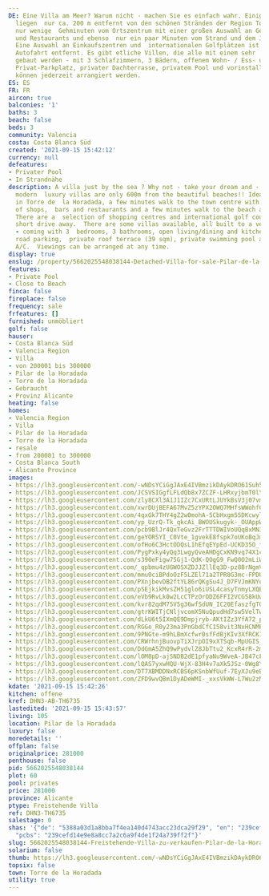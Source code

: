 ```yaml
---
DE: Eine Villa am Meer? Warum nicht - machen Sie es einfach wahr. Einige moderne Neubau-Luxusvillen
  liegen  nur ca. 200 m entfernt von den schönen Stränden der Region Torre de la Horadada,
  nur wenige  Gehminuten vom Ortszentrum mit einer großen Auswahl an Geschäften, Bars
  und Restaurants und ebenso  nur ein paar Minuten vom Strand und dem Jachthafen entfernt.
  Eine Auswahl an Einkaufszentren und  internationalen Golfplätzen ist nur eine kurze
  Autofahrt entfernt. Es gibt etliche Villen, die alle mit einem sehr  hohen Standard
  gebaut werden - mit 3 Schlafzimmern, 3 Bädern, offenem Wohn- / Ess- und  Küchenbereich,
  Privat-Parkplatz, privater Dachterrasse, privatem Pool und vorinstallierter Klimaanlage.  Besichtigungen
  können jederzeit arrangiert werden.
ES: ES
FR: FR
aircon: true
balconies: '1'
baths: 3
beach: false
beds: 3
community: Valencia
costa: Costa Blanca Süd
created: '2021-09-15 15:42:12'
currency: null
defeatures:
- Privater Pool
- In Strandnähe
description: A villa just by the sea ? Why not - take your dream and - live it. Some
  modern  luxury villas are only 600m from the beautiful beaches!! Ideally located
  in Torre de  la Horadada, a few minutes walk to the town centre with a wide selection
  of shops,  bars and restaurants and a few minutes walk to the beach and marina.
  There are a  selection of shopping centres and international golf courses just a
  short drive away.  There are some villas available, all built to a very high standard
  - coming with 3  bedrooms, 3 bathrooms, open living/dining and kitchen area, off
  road parking,  private roof terrace (39 sqm), private swimming pool and pre-installed
  A/C.  Viewings can be arranged at any time.
display: true
enslug: /property/5662025548038144-Detached-Villa-for-sale-Pilar-de-la-Horadada/
features:
- Private Pool
- Close to Beach
finca: false
fireplace: false
frequency: sale
frfeatures: []
furnished: unmöbliert
golf: false
hauser:
- Costa Blanca Süd
- Valencia Region
- Villa
- von 200001 bis 300000
- Pilar de la Horadada
- Torre de la Horadada
- Gebraucht
- Provinz Alicante
heating: false
homes:
- Valencia Region
- Villa
- Pilar de la Horadada
- Torre de la Horadada
- resale
- from 200001 to 300000
- Costa Blanca South
- Alicante Province
images:
- https://lh3.googleusercontent.com/-wNDsYCiGgJAxE4IVBmzikDAykDRO61Suh5EDusdhnb_w2oxxVYNozZQJ2570_b6rRamgiqyPiNqvszEwD8jXj607gMDHdIUKA=w640-rj-e30-l100
- https://lh3.googleusercontent.com/JCSVSIGgfLFLdQb8x7ZCZF-LHRxyjbmT0lY_oAG2Tv3UPH7nJYkD7ZAA0VheXWd7u2lMFli1UelaAIE4agklqvWRUIJstLbJtQ=w640-rj-e30-l100
- https://lh3.googleusercontent.com/zly8CXl3A1J1IZc7CxURtLJUYkBsV3j07vmulfGh8mT_YK5ogcs43ideHN2Y4-V46uX073TrVu76fB1S6u43FmMbnfjHFjVKAxQ=w640-rj-e30-l100
- https://lh3.googleusercontent.com/xwrDUjBEFA67MvZ5zYPX2OWQ7MHfsWWohfGzjm4ESzAjD1EO0kbZq4v8DBMdtCWWDOegfPRCGzQMB2V0uu9TVMoSCCh2o6KAthI=w640-rj-e30-l100
- https://lh3.googleusercontent.com/4qxGk7THY4gZ2w0mohA-5CbHxgm55DKcwylEqZwy_T0fuazb1QObIN6QaRlI7kmNZEceANyDEubBe8ymzG-RYeLTz-sYznaFmik=w640-rj-e30-l100
- https://lh3.googleusercontent.com/yp_UzrQ-Tk_qkcAi_BWOUSkugyk-_OUAppW6uynOEZXMY3DNisofKTOSd6WOPkj7HTC_IyvpbYmTm4a7qNl5oeQNLEwZAF9hUg=w640-rj-e30-l100
- https://lh3.googleusercontent.com/pcb9BlJr4QxTeGvz2FrTTTDWIVoUQqBxMN39HLDbfsgorwbUArTUF2xjbcrZtWdyXL9Ui2HOfkUcOXPn_ACDrAflpe_yy2Ws=w640-rj-e30-l100
- https://lh3.googleusercontent.com/geYORSYI_C0Vte_1gvekE8fspk7oUKoBqJm2gX8eJzpcYZ-z8tzGU_4zqDmuKysSSG-e_AC-Ob5vTqc3zd0Z73dXi4YMpTQn=w640-rj-e30-l100
- https://lh3.googleusercontent.com/ofHo6C3HctODQsL1hEfqEYpEd-UCKD35O_fZ9zRUFUHG_730T0GYKzEfPXLMO3B-TwnhtORtwcv_uJGyHHlomJloynFyqPQgEls=w640-rj-e30-l100
- https://lh3.googleusercontent.com/PygPxky4yQq3LwgyQveAHDgCxKN9vq74X1coA83ok0kda7D-VaYZjGXJ-CBTCEarU5t_r7q2a9SRtgDMH10TrSalb4AuYhwLoIg=w640-rj-e30-l100
- https://lh3.googleusercontent.com/s390eFigw75Gj1-QdK-QOgG9_FwQ0O2mLiWYn5qvnkpAyANWZiRl5RFFsozQ9b2znKrmbOQWWAtVLX4T-JIIv6WJQVISfybH=w640-rj-e30-l100
- https://lh3.googleusercontent.com/_qpbmu4zUGWOSXZDJJZllEq3D-pz8BrNgmVTzReyn9wPWIKTWAT1pIOurWhHkMAyjZMr5Av35ruQpZF-2uk__PRIdCWotSqVkQ=w640-rj-e30-l100
- https://lh3.googleusercontent.com/mmu0ciBPdoOzF5LZEl71a2TPR8G3mc-FPDUMoRoXux4iiSye2FimXRgbPuiwBKkpfYZuU-Ym6HUN3C-XmG7Vy9-7d8-1_M_ZRg=w640-rj-e30-l100
- https://lh3.googleusercontent.com/PXnjbevDB2ftYL86rQKgSu4J_D7FVJmKNYowuYKWAW0SqCzgiTj603y7U0JNgwta3j_pdRb26NonWuCUfM0kM_21B7zCkf56AQ=w640-rj-e30-l100
- https://lh3.googleusercontent.com/pSEjkikMvsZH51glo6iUSL4casyTnmyLXQBwDnaTg4X5QPw_0fahMw2Ze9CRMthJGWE6DgyIDfD4ep2e8K4APa_jMrIGE4JFAQ=w640-rj-e30-l100
- https://lh3.googleusercontent.com/eVb9RvLk0w2LcCTPzOrODZ6FFI2VCG58kUwwLMW6QoCr6nvy10H3fd1cfCcgZrOqJwF-JccTD043HiuQNGwdwhQS0_TDG2HvwA=w640-rj-e30-l100
- https://lh3.googleusercontent.com/kvr82qdM75V5g36wfSdUN_IC20EfaszfgTQrwF4LqURYXiqtQC9PhTCNoumjTBXPamPNynfoF-CoWQ9S_EpwD2l16w6h8Ewlyw=w640-rj-e30-l100
- https://lh3.googleusercontent.com/gtrKWITjCNljvcomX5NuQpudHd7sw5VelTwqwkBjc2R5gruPkXubI4kozMsSkpJU39KYk3M0LarC30xEoxwriS852ldMz4xy5A=w640-rj-e30-l100
- https://lh3.googleusercontent.com/dLkU6t5IXmQE9Dmpjryb-AKtIZz3YfA72_pHsO9rx9EX7mmiWCX7OLypJ61NmuzzvwfvUcMdHVsbvU3jGSQilAAOJqpfySx0vg=w640-rj-e30-l100
- https://lh3.googleusercontent.com/RGGe_R0y23ma3PnGbdCfC158vit3NxHCNMPSAYDdFIX3CAlq2JnayCOTjxRsX4UZNhjAEltuQiOEzu9_0NjsCO5EcXCd99Trig=w640-rj-e30-l100
- https://lh3.googleusercontent.com/9PNGte-m9hLBmXcfwr0sfFdBjKIv3XfRCK1DAyTa6xp4MRM7-qgmCJaJMsmwATLwSjyBYNljk_IQDAfq5KciZd6p-yLYrhfYGg=w640-rj-e30-l100
- https://lh3.googleusercontent.com/CRWrhnjBuovpTiXJrpOI9xXTSqb-MpUGIS_QKyHvjjbRI03_sEby1INxRh4FvEHrTuFFStcA64tFOZKlwq2_kUkO51VZx5ww=w640-rj-e30-l100
- https://lh3.googleusercontent.com/DdGmA5ZhQ9wPydvlZ8JbTtu2_KcxR4rR-2mDaZ9ymfJHq6j9PFt0mlgz_nKD3llXW6rE_BkAfSw_nQ6bNEXEx6_-UcDEzjSCWWY=w640-rj-e30-l100
- https://lh3.googleusercontent.com/lOM8pD-ajSNDB2dE1pfyaNu9WveA-JB47cFKLUqvs0rvD9vXdx3kuE-jS0rmblDOJWuIPkV72lUposEPt2YcFqRwC-IbuZlfe3k=w640-rj-e30-l100
- https://lh3.googleusercontent.com/lQAS7yxwHQU-WjX-83H4v7aXk5JSz-0Wg8Yk9hkQZi6mHVgHwe4d4A2B_eLh9SVaW_pbYSQiZtvrRJDrqITciju5UXDDdqhH5A=w640-rj-e30-l100
- https://lh3.googleusercontent.com/DT7XBMDDNxRCBS6pKSnbWfUuf-7EyXJu9eBrqGo6MNkx30a_Fkz7L1tN6rI_muuhU_R-qTqUOISJNuUuNIXuern6bdtpidTrZg=w640-rj-e30-l100
- https://lh3.googleusercontent.com/ZFD9wvQBm1DyADeWMI-_xxsVkWW-L7Wu2zMCMcRqPGzeINBN51umeqZQtcLxygBX7VOJE5vuNuXEZ3tT6HcrerGCB2zV1KsPYQ=w640-rj-e30-l100
kdate: '2021-09-15 15:42:26'
kitchen: offene
kref: DHN3-AB-TH6735
lastedited: '2021-09-15 15:43:57'
living: 105
location: Pilar de la Horadada
luxury: false
moredetails: ''
offplan: false
originalprice: 281000
penthouse: false
pid: 5662025548038144
plot: 60
pool: privates
price: 281000
province: Alicante
ptype: Freistehende Villa
ref: DHN3-TH6735
salestage: 0
shas: '{"de": "5388a03d1a8bba7f4ea140d4743acc23dca29f29", "en": "239cefd14e9e8a8cc7a2c6a9f4de1f24a739ff2f",
  "pcbs": "239cefd14e9e8a8cc7a2c6a9f4de1f24a739ff2f"}'
slug: 5662025548038144-Freistehende-Villa-zu-verkaufen-Pilar-de-la-Horadada/
solarium: false
thumb: https://lh3.googleusercontent.com/-wNDsYCiGgJAxE4IVBmzikDAykDRO61Suh5EDusdhnb_w2oxxVYNozZQJ2570_b6rRamgiqyPiNqvszEwD8jXj607gMDHdIUKA=w400-h240-n-rj-e30-l100
topsix: false
town: Torre de la Horadada
utility: true
---
```

